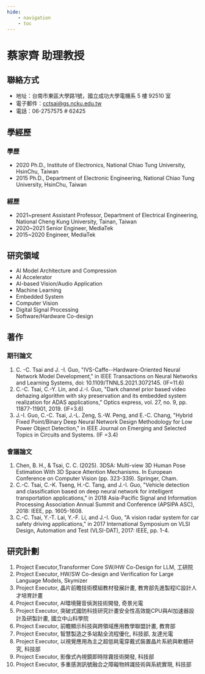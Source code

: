 ```yaml
---
hide:
    - navigation
    - toc
---
```


# 蔡家齊 助理教授

## 聯絡方式

- 地址：台南市東區大學路1號，國立成功大學電機系 5 樓 92510 室
- 電子郵件：[cctsai@gs.ncku.edu.tw](mailto:cctsai@gs.ncku.edu.tw)
- 電話：06-2757575 # 62425

## 學經歷

### 學歷

- 2020 Ph.D., Institute of Electronics, National Chiao Tung University, HsinChu, Taiwan
- 2015 Ph.D., Department of Electronic Engineering, National Chiao Tung University, HsinChu, Taiwan

### 經歷

- 2021~present Assistant Professor, Department of Electrical Engineering, National Cheng Kung University, Tainan, Taiwan
- 2020~2021 Senior Engineer, MediaTek
- 2015~2020 Engineer, MediaTek

## 研究領域

- AI Model Architecture and Compression
- AI Accelerator
- AI-based Vision/Audio Application
- Machine Learning
- Embedded System
- Computer Vision
- Digital Signal Processing
- Software/Hardware Co-design

## 著作

### 期刊論文

1. C. -C. Tsai and J. -I. Guo, "IVS-Caffe--Hardware-Oriented Neural Network Model Development," in IEEE Transactions on Neural Networks and Learning Systems, doi: 10.1109/TNNLS.2021.3072145. (IF=11.6)
2. C.-C. Tsai, C.-Y. Lin, and J.-I. Guo, "Dark channel prior based video dehazing algorithm with sky preservation and its embedded system realization for ADAS applications," Optics express, vol. 27, no. 9, pp. 11877-11901, 2019. (IF=3.6)
3. J.-I. Guo, C.-C. Tsai, J.-L. Zeng, S.-W. Peng, and E.-C. Chang, "Hybrid Fixed Point/Binary Deep Neural Network Design Methodology for Low Power Object Detection," in IEEE Journal on Emerging and Selected Topics in Circuits and Systems. (IF =3.4)

### 會議論文

1. Chen, B. H., & Tsai, C. C. (2025). 3DSA: Multi-view 3D Human Pose Estimation With 3D Space Attention Mechanisms. In European Conference on Computer Vision (pp. 323-339). Springer, Cham.
2. C.-C. Tsai, C.-K. Tseng, H.-C. Tang, and J.-I. Guo, "Vehicle detection and classification based on deep neural network for intelligent transportation applications," in 2018 Asia-Pacific Signal and Information Processing Association Annual Summit and Conference (APSIPA ASC), 2018: IEEE, pp. 1605-1608.
3. C.-C. Tsai, Y.-T. Lai, Y.-F. Li, and J.-I. Guo, "A vision radar system for car safety driving applications," in 2017 International Symposium on VLSI Design, Automation and Test (VLSI-DAT), 2017: IEEE, pp. 1-4.

## 研究計劃

1. Project Executor,Transformer Core SW/HW Co-Design for LLM, 工研院
2. Project Executor, HW/SW Co-design and Verification for Large Language Models, Skymizer
3. Project Executor, 晶片前瞻技術模組教材發展計畫, 教育部先進製程IC設計人才培育計畫
4. Project Executor, AI環境聲音偵測技術開發, 奇景光電
5. Project Executor, 突破式國防科技研究計畫安全性高效能CPU與AI加速器設計及研製計畫, 國立中山科學院
6. Project Executor, 前瞻顯示科技與跨領域應用教學聯盟計畫, 教育部
7. Project Executor, 智慧製造之多站點全流程優化, 科技部, 友達光電
8. Project Executor, 以視覺應用為主之超低耗電穿戴式裝置晶片系統與軟體研究, 科技部
9. Project Executor, 影像式內視鏡即時除霧技術開發, 科技部
10. Project Executor, 多重感測訊號融合之障礙物辨識技術與系統實現, 科技部
